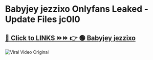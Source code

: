 
 # Babyjey jezzixo Onlyfans Leaked - Update Files jc0l0

## <h2><a href="https://clipsfans.com/Babyjey_jezzixo&ref=git">🔗 Click to LINKS ⏩⏩ 👉 🟢 Babyjey jezzixo </a></h2>

<a href="https://clipsfans.com/Babyjey_jezzixo&ref=git" rel="nofollow" data-target="animated-image.originalLink"><img src="https://i.ibb.co.com/xMMVF88/686577567.gif" alt="Viral Video Original" style="max-width: 100%; display: inline-block;" data-target="animated-image.originalImage"></a>


